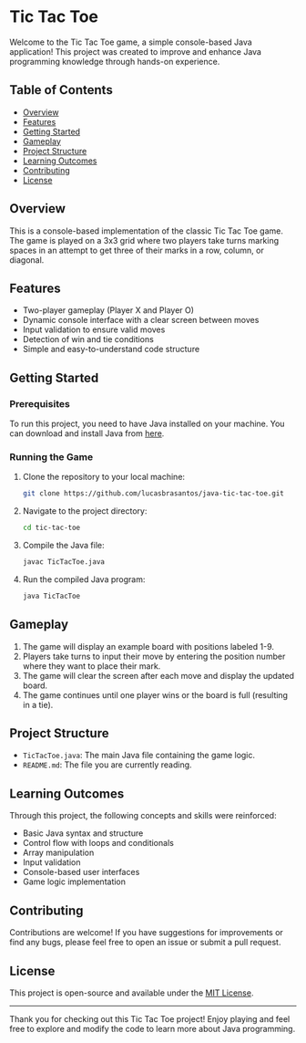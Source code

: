 # Tic Tac Toe

Welcome to the Tic Tac Toe game, a simple console-based Java application! This project was created to improve and enhance Java programming knowledge through hands-on experience.

## Table of Contents
- [Overview](#overview)
- [Features](#features)
- [Getting Started](#getting-started)
- [Gameplay](#gameplay)
- [Project Structure](#project-structure)
- [Learning Outcomes](#learning-outcomes)
- [Contributing](#contributing)
- [License](#license)

## Overview

This is a console-based implementation of the classic Tic Tac Toe game. The game is played on a 3x3 grid where two players take turns marking spaces in an attempt to get three of their marks in a row, column, or diagonal.

## Features

- Two-player gameplay (Player X and Player O)
- Dynamic console interface with a clear screen between moves
- Input validation to ensure valid moves
- Detection of win and tie conditions
- Simple and easy-to-understand code structure

## Getting Started

### Prerequisites

To run this project, you need to have Java installed on your machine. You can download and install Java from [here](https://www.oracle.com/java/technologies/downloads/).

### Running the Game

1. Clone the repository to your local machine:
    ```sh
    git clone https://github.com/lucasbrasantos/java-tic-tac-toe.git
    ```
2. Navigate to the project directory:
    ```sh
    cd tic-tac-toe
    ```
3. Compile the Java file:
    ```sh
    javac TicTacToe.java
    ```
4. Run the compiled Java program:
    ```sh
    java TicTacToe
    ```

## Gameplay

1. The game will display an example board with positions labeled 1-9.
2. Players take turns to input their move by entering the position number where they want to place their mark.
3. The game will clear the screen after each move and display the updated board.
4. The game continues until one player wins or the board is full (resulting in a tie).

## Project Structure

- `TicTacToe.java`: The main Java file containing the game logic.
- `README.md`: The file you are currently reading.

## Learning Outcomes

Through this project, the following concepts and skills were reinforced:

- Basic Java syntax and structure
- Control flow with loops and conditionals
- Array manipulation
- Input validation
- Console-based user interfaces
- Game logic implementation

## Contributing

Contributions are welcome! If you have suggestions for improvements or find any bugs, please feel free to open an issue or submit a pull request.

## License

This project is open-source and available under the [MIT License](LICENSE).

---

Thank you for checking out this Tic Tac Toe project! Enjoy playing and feel free to explore and modify the code to learn more about Java programming.

